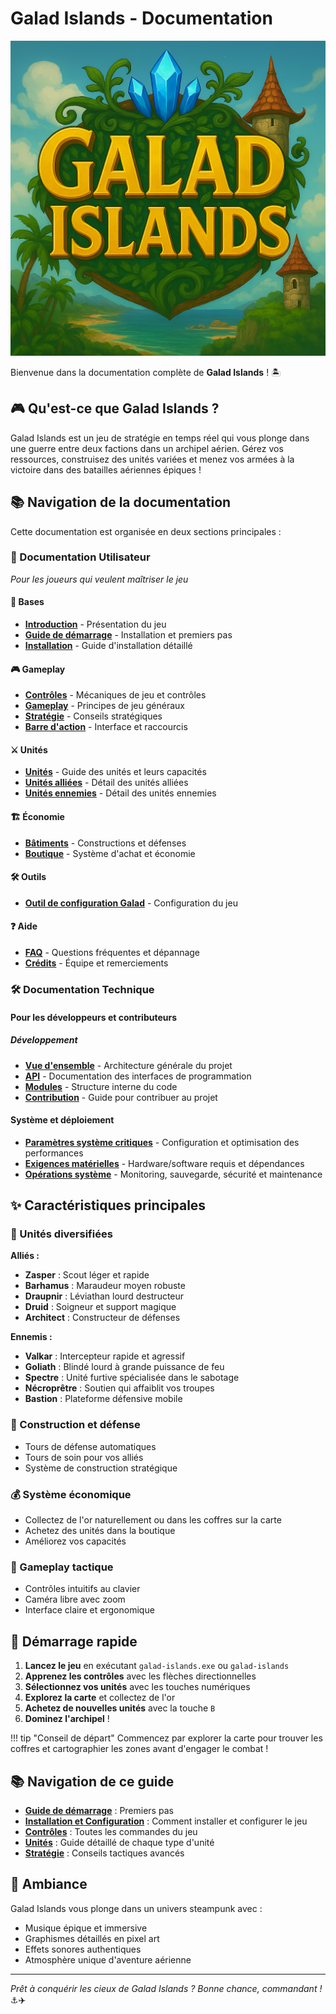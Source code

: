 # Galad Islands - Documentation

![Logo Galad Islands](assets/logo.png)

Bienvenue dans la documentation complète de **Galad Islands** ! 🏝️

## 🎮 Qu'est-ce que Galad Islands ?

Galad Islands est un jeu de stratégie en temps réel qui vous plonge dans une guerre entre deux factions dans un archipel aérien. Gérez vos ressources, construisez des unités variées et menez vos armées à la victoire dans des batailles aériennes épiques !

## 📚 Navigation de la documentation

Cette documentation est organisée en deux sections principales :

### 📖 Documentation Utilisateur

*Pour les joueurs qui veulent maîtriser le jeu*

#### 🏁 Bases

- **[Introduction](user/basics/introduction.md)** - Présentation du jeu
- **[Guide de démarrage](user/basics/getting-started.md)** - Installation et premiers pas
- **[Installation](user/basics/installation.md)** - Guide d'installation détaillé

#### 🎮 Gameplay

- **[Contrôles](user/gameplay/controls.md)** - Mécaniques de jeu et contrôles
- **[Gameplay](user/gameplay/gameplay.md)** - Principes de jeu généraux
- **[Stratégie](user/gameplay/strategy.md)** - Conseils stratégiques
- **[Barre d'action](user/gameplay/action-bar.md)** - Interface et raccourcis

#### ⚔️ Unités

- **[Unités](user/units/units.md)** - Guide des unités et leurs capacités
- **[Unités alliées](user/units/units_allies.md)** - Détail des unités alliées
- **[Unités ennemies](user/units/units_enemies.md)** - Détail des unités ennemies

#### 🏗️ Économie

- **[Bâtiments](user/economy/buildings.md)** - Constructions et défenses
- **[Boutique](user/economy/shop.md)** - Système d'achat et économie

#### 🛠️ Outils

- **[Outil de configuration Galad](user/tools/galad-config-tool.md)** - Configuration du jeu

#### ❓ Aide

- **[FAQ](user/help/faq.md)** - Questions fréquentes et dépannage
- **[Crédits](user/help/credits.md)** - Équipe et remerciements

### 🛠️ Documentation Technique

#### Pour les développeurs et contributeurs

##### Développement

- **[Vue d'ensemble](dev/overview.md)** - Architecture générale du projet
- **[API](dev/api/game-engine.md)** - Documentation des interfaces de programmation
- **[Modules](dev/modules/processors.md)** - Structure interne du code
- **[Contribution](dev/contributing.md)** - Guide pour contribuer au projet

#### Système et déploiement

- **[Paramètres système critiques](dev/systeme.md)** - Configuration et optimisation des performances
- **[Exigences matérielles](dev/requirements.md)** - Hardware/software requis et dépendances
- **[Opérations système](dev/operations.md)** - Monitoring, sauvegarde, sécurité et maintenance

## ✨ Caractéristiques principales

### 🚁 Unités diversifiées

**Alliés :**

- **Zasper** : Scout léger et rapide
- **Barhamus** : Maraudeur moyen robuste  
- **Draupnir** : Léviathan lourd destructeur
- **Druid** : Soigneur et support magique
- **Architect** : Constructeur de défenses

**Ennemis :**

- **Valkar** : Intercepteur rapide et agressif
- **Goliath** : Blindé lourd à grande puissance de feu
- **Spectre** : Unité furtive spécialisée dans le sabotage
- **Nécroprêtre** : Soutien qui affaiblit vos troupes
- **Bastion** : Plateforme défensive mobile

### 🏰 Construction et défense

- Tours de défense automatiques
- Tours de soin pour vos alliés
- Système de construction stratégique

### 💰 Système économique

- Collectez de l'or naturellement ou dans les coffres sur la carte
- Achetez des unités dans la boutique
- Améliorez vos capacités

### 🎯 Gameplay tactique

- Contrôles intuitifs au clavier
- Caméra libre avec zoom
- Interface claire et ergonomique

## 🚀 Démarrage rapide

1. **Lancez le jeu** en exécutant `galad-islands.exe` ou `galad-islands`
2. **Apprenez les contrôles** avec les flèches directionnelles
3. **Sélectionnez vos unités** avec les touches numériques
4. **Explorez la carte** et collectez de l'or
5. **Achetez de nouvelles unités** avec la touche `B`
6. **Dominez l'archipel** !

!!! tip "Conseil de départ"
    Commencez par explorer la carte pour trouver les coffres et cartographier les zones avant d'engager le combat !

## 📚 Navigation de ce guide

- **[Guide de démarrage](getting-started.md)** : Premiers pas
- **[Installation et Configuration](installation.md)** : Comment installer et configurer le jeu
- **[Contrôles](controls.md)** : Toutes les commandes du jeu
- **[Unités](units.md)** : Guide détaillé de chaque type d'unité
- **[Stratégie](strategy.md)** : Conseils tactiques avancés

## 🎵 Ambiance

Galad Islands vous plonge dans un univers steampunk avec :

- Musique épique et immersive
- Graphismes détaillés en pixel art
- Effets sonores authentiques
- Atmosphère unique d'aventure aérienne

---

*Prêt à conquérir les cieux de Galad Islands ? Bonne chance, commandant !* ⚓️✈️
